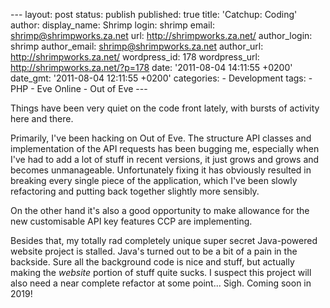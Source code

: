 --- layout: post status: publish published: true title: 'Catchup:
Coding' author: display\_name: Shrimp login: shrimp email:
shrimp@shrimpworks.za.net url: http://shrimpworks.za.net/ author\_login:
shrimp author\_email: shrimp@shrimpworks.za.net author\_url:
http://shrimpworks.za.net/ wordpress\_id: 178 wordpress\_url:
http://shrimpworks.za.net/?p=178 date: '2011-08-04 14:11:55 +0200'
date\_gmt: '2011-08-04 12:11:55 +0200' categories: - Development tags: -
PHP - Eve Online - Out of Eve ---

Things have been very quiet on the code front lately, with bursts of
activity here and there.

Primarily, I've been hacking on Out of Eve. The structure API classes
and implementation of the API requests has been bugging me, especially
when I've had to add a lot of stuff in recent versions, it just grows
and grows and becomes unmanageable. Unfortunately fixing it has
obviously resulted in breaking every single piece of the application,
which I've been slowly refactoring and putting back together slightly
more sensibly.

On the other hand it's also a good opportunity to make allowance for the
new customisable API key features CCP are implementing.

Besides that, my totally rad completely unique super secret Java-powered
website project is stalled. Java's turned out to be a bit of a pain in
the backside. Sure all the background code is nice and stuff, but
actually making the *website* portion of stuff quite sucks. I suspect
this project will also need a near complete refactor at some point...
Sigh. Coming soon in 2019!
